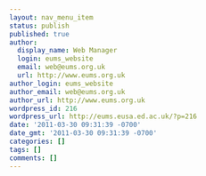 ```yaml
---
layout: nav_menu_item
status: publish
published: true
author:
  display_name: Web Manager
  login: eums_website
  email: web@eums.org.uk
  url: http://www.eums.org.uk
author_login: eums_website
author_email: web@eums.org.uk
author_url: http://www.eums.org.uk
wordpress_id: 216
wordpress_url: http://eums.eusa.ed.ac.uk/?p=216
date: '2011-03-30 09:31:39 -0700'
date_gmt: '2011-03-30 09:31:39 -0700'
categories: []
tags: []
comments: []
---
```


